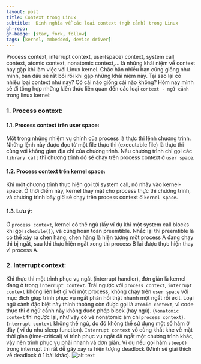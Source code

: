 ```yaml
---
layout: post
title: Context trong Linux  
subtitle:  Định nghĩa về các loại context (ngữ cảnh) trong Linux
gh-repo: 
gh-badge: [star, fork, follow]
tags: [kernel, embedded, device driver]
---
```


Process context, interrupt context, user(space) context, system call context, atomic context, nonatomic context,... là những khái niệm về context hay gặp khi làm việc với Linux kernel. Chắc hẳn nhiều bạn cũng giống như mình, ban đầu sẽ rất bối rối khi gặp những khái niệm này. Tại sao lại có nhiều loại context như này? Có cái nào giống cái nào không? Hôm nay mình sẽ đi tổng hợp những kiến thức liên quan đến các loại ```context - ngữ cảnh``` trong linux kernel:
### 1. Process context: 
#### 1.1. Process context trên user space:
Một trong những nhiệm vụ chính của process là thực thi lệnh chương trình. Những lệnh này được đọc từ một file thực thi (executable file) là thực thi cùng với không gian địa chỉ của chương trình. Nếu chương trình chỉ gọi các ```library call``` thì chương trình đó sẽ chạy trên process context ở ```user space```. 

#### 1.2. Process context trên kernel space:
Khi một chương trình thực hiện gọi tới system call, nó nhảy vào kernel-space. Ở thời điểm này, kernel thay mặt cho process thực thi chương trình, và chương trình bây giờ sẽ chạy trên process context ở ```kernel space```. 

#### 1.3. Lưu ý:
Ở ```process context```, kernel có thể ngủ (lấy ví dụ khi một system call blocks khi gọi ```schedule()```), và cũng hoàn toàn preemtible. Nhắc lại thì preemtible là có thể xảy ra chen hàng, chen hàng là hiện tượng một process A đang chạy thì bị ngắt, sau khi thực hiện ngắt xong thì process B lại được thực hiện thay vì process A. 

### 2. Interrupt context:

Khi thực thi một trình phục vụ ngắt (interrupt handler), đơn giản là kernel đang ở trong ```interrupt context```. Trái ngược với ```process context```, ```interrupt context``` không liên kết gì với một process, không chạy trên ```user space``` với mục đích giúp trình phục vụ ngắt phản hồi thật nhanh một ngắt rồi exit. Loại ngữ cảnh đặc biệt này thỉnh thoảng còn được gọi là ```atomic context```, vì code thực thi ở ngữ cảnh này không được phép block (hay ngủ). (```Nonatomic context``` thì ngược lại, như vậy có vẻ nonatomic ám chỉ ```process context```). ```Interrupt context``` không thể ngủ, do đó không thể sử dụng một số hàm ở đây ( ví dụ như sleep function).  ```Interrupt context``` vô cùng khắt khe về mặt thời gian (time-critical) vì trình phục vụ ngắt đã ngắt một chương trình khác, vậy nên trình phục vụ phải nhanh và đơn giản. Ví dụ nếu gọi hàm ```sleep()``` trong interrupt thì rất dễ gây xảy ra hiện tượng deadlock (Mình sẽ giải thích về deadlock ở 1 bài khác).
![alt text](https://s3-ap-southeast-1.amazonaws.com/kipalog.com/1yim01qsk0_making-linux-do-hard-realtime-74-638.jpg)


